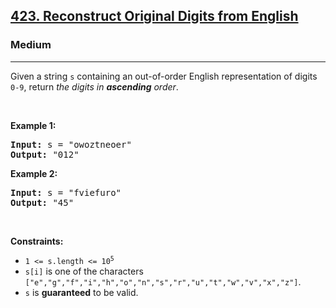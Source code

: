 <h2><a href="https://leetcode.com/problems/reconstruct-original-digits-from-english/">423. Reconstruct Original Digits from English</a></h2><h3>Medium</h3><hr><div bis_skin_checked="1"><p>Given a string <code>s</code> containing an out-of-order English representation of digits <code>0-9</code>, return <em>the digits in <strong>ascending</strong> order</em>.</p>

<p>&nbsp;</p>
<p><strong class="example">Example 1:</strong></p>
<pre><strong>Input:</strong> s = "owoztneoer"
<strong>Output:</strong> "012"
</pre><p><strong class="example">Example 2:</strong></p>
<pre><strong>Input:</strong> s = "fviefuro"
<strong>Output:</strong> "45"
</pre>
<p>&nbsp;</p>
<p><strong>Constraints:</strong></p>

<ul>
	<li><code>1 &lt;= s.length &lt;= 10<sup>5</sup></code></li>
	<li><code>s[i]</code> is one of the characters <code>["e","g","f","i","h","o","n","s","r","u","t","w","v","x","z"]</code>.</li>
	<li><code>s</code> is <strong>guaranteed</strong> to be valid.</li>
</ul>
</div>